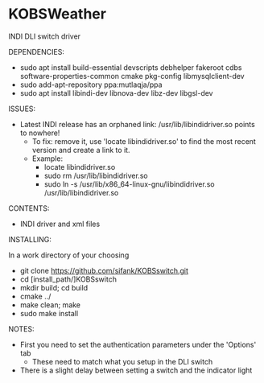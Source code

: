 # KOBSWeather
INDI DLI switch driver

DEPENDENCIES:

- sudo apt install build-essential devscripts debhelper fakeroot cdbs software-properties-common cmake pkg-config libmysqlclient-dev
- sudo add-apt-repository ppa:mutlaqja/ppa 
- sudo apt install libindi-dev libnova-dev libz-dev libgsl-dev

ISSUES:
- Latest INDI release has an orphaned link:  /usr/lib/libindidriver.so points to nowhere!
  - To fix: remove it, use 'locate libindidriver.so' to find the most recent version and create a link to it.
  - Example: 
    - locate libindidriver.so 
    - sudo rm /usr/lib/libindidriver.so
    - sudo ln -s /usr/lib/x86_64-linux-gnu/libindidriver.so   /usr/lib/libindidriver.so

CONTENTS:

- INDI driver and xml files

INSTALLING:

In a work directory of your choosing

- git clone https://github.com/sifank/KOBSswitch.git
- cd [install_path/]KOBSswitch
- mkdir build; cd build
- cmake ../
- make clean; make
- sudo make install

NOTES:
- First you need to set the authentication parameters under the 'Options' tab
  - These need to match what you setup in the DLI switch
- There is a slight delay between setting a switch and the indicator light
